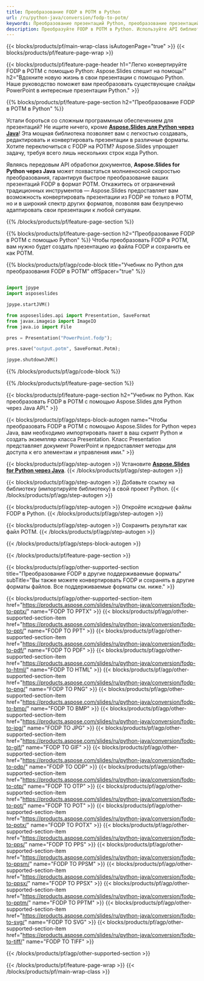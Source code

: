 ```yaml
---
title: Преобразование FODP в POTM в Python
url: /ru/python-java/conversion/fodp-to-potm/
keywords: Преобразование презентаций Python, преобразование презентаций в Python, Python для презентаций, Aspose.Slides Python, преобразование FODP в POTM, библиотека презентаций Python
description: Преобразуйте FODP в POTM в Python. Используйте API библиотеки Python для преобразования файлов FODP в POTM
---
```


{{< blocks/products/pf/main-wrap-class isAutogenPage="true" >}}
{{< blocks/products/pf/feature-page-wrap >}}

{{< blocks/products/pf/feature-page-header h1="Легко конвертируйте FODP в POTM с помощью Python: Aspose.Slides спешит на помощь!" h2="Вдохните новую жизнь в свои презентации с помощью Python. Наше руководство поможет вам преобразовать существующие слайды PowerPoint в интересные презентации Python." >}}

{{% blocks/products/pf/feature-page-section h2="Преобразование FODP в POTM в Python" %}}

Устали бороться со сложным программным обеспечением для презентаций? Не ищите ничего, кроме [**Aspose.Slides для Python через Java**](https://products.aspose.com/slides/ru/python-java/)! Эта мощная библиотека позволяет вам с легкостью создавать, редактировать и конвертировать презентации в различные форматы. Хотите переключиться с FODP на POTM? Aspose.Slides упрощает задачу, требуя всего лишь нескольких строк кода Python.

Являясь передовым API обработки документов, **Aspose.Slides for Python через Java** может похвастаться молниеносной скоростью преобразования, гарантируя быстрое преобразование ваших презентаций FODP в формат POTM. Откажитесь от ограничений традиционных инструментов — Aspose.Slides предоставляет вам возможность конвертировать презентации из FODP не только в POTM, но и в широкий спектр других форматов, позволяя вам безупречно адаптировать свои презентации к любой ситуации.

{{% /blocks/products/pf/feature-page-section %}}

{{% blocks/products/pf/feature-page-section  h2="Преобразование FODP в POTM с помощью Python" %}}
Чтобы преобразовать FODP в POTM, вам нужно будет создать презентацию из файла FODP и сохранить ее как POTM.

{{% blocks/products/pf/agp/code-block title="Учебник по Python для преобразования FODP в POTM" offSpacer="true" %}}

```python

import jpype
import asposeslides

jpype.startJVM()

from asposeslides.api import Presentation, SaveFormat
from javax.imageio import ImageIO
from java.io import File

pres = Presentation("PowerPoint.fodp");

pres.save("output.potm", SaveFormat.Potm);

jpype.shutdownJVM()
```


{{% /blocks/products/pf/agp/code-block %}}

{{% /blocks/products/pf/feature-page-section %}}

{{< blocks/products/pf/feature-page-section  h2="Учебник по Python. Как преобразовать FODP в POTM с помощью Aspose.Slides для Python через Java API." >}}

{{< blocks/products/pf/agp/steps-block-autogen name="Чтобы преобразовать FODP в POTM с помощью Aspose.Slides for Python через Java, вам необходимо импортировать пакет в ваш скрипт Python и создать экземпляр класса Presentation. Класс Presentation представляет документ PowerPoint и предоставляет методы для доступа к его элементам и управления ими." >}}

{{< blocks/products/pf/agp/step-autogen >}}
Установите [**Aspose.Slides for Python через Java**](https://products.aspose.com/slides/ru/python-java/).
{{< /blocks/products/pf/agp/step-autogen >}}

{{< blocks/products/pf/agp/step-autogen >}}
Добавьте ссылку на библиотеку (импортируйте библиотеку) в свой проект Python.
{{< /blocks/products/pf/agp/step-autogen >}}

{{< blocks/products/pf/agp/step-autogen >}}
Откройте исходные файлы FODP в Python.
{{< /blocks/products/pf/agp/step-autogen >}}

{{< blocks/products/pf/agp/step-autogen >}}
Сохранить результат как файл POTM.
{{< /blocks/products/pf/agp/step-autogen >}}

{{< /blocks/products/pf/agp/steps-block-autogen >}}

{{< /blocks/products/pf/feature-page-section >}}

{{< blocks/products/pf/agp/other-supported-section title="Преобразование FODP в другие поддерживаемые форматы" subTitle="Вы также можете конвертировать FODP и сохранять в другие форматы файлов. Все поддерживаемые форматы см. ниже." >}}

{{< blocks/products/pf/agp/other-supported-section-item href="https://products.aspose.com/slides/ru/python-java/conversion/fodp-to-pptx/" name="FODP TO PPTX" >}}
{{< blocks/products/pf/agp/other-supported-section-item href="https://products.aspose.com/slides/ru/python-java/conversion/fodp-to-ppt/" name="FODP TO PPT" >}}
{{< blocks/products/pf/agp/other-supported-section-item href="https://products.aspose.com/slides/ru/python-java/conversion/fodp-to-pdf/" name="FODP TO PDF" >}}
{{< blocks/products/pf/agp/other-supported-section-item href="https://products.aspose.com/slides/ru/python-java/conversion/fodp-to-html/" name="FODP TO HTML" >}}
{{< blocks/products/pf/agp/other-supported-section-item href="https://products.aspose.com/slides/ru/python-java/conversion/fodp-to-png/" name="FODP TO PNG" >}}
{{< blocks/products/pf/agp/other-supported-section-item href="https://products.aspose.com/slides/ru/python-java/conversion/fodp-to-bmp/" name="FODP TO BMP" >}}
{{< blocks/products/pf/agp/other-supported-section-item href="https://products.aspose.com/slides/ru/python-java/conversion/fodp-to-jpg/" name="FODP TO JPG" >}}
{{< blocks/products/pf/agp/other-supported-section-item href="https://products.aspose.com/slides/ru/python-java/conversion/fodp-to-gif/" name="FODP TO GIF" >}}
{{< blocks/products/pf/agp/other-supported-section-item href="https://products.aspose.com/slides/ru/python-java/conversion/fodp-to-odp/" name="FODP TO ODP" >}}
{{< blocks/products/pf/agp/other-supported-section-item href="https://products.aspose.com/slides/ru/python-java/conversion/fodp-to-otp/" name="FODP TO OTP" >}}
{{< blocks/products/pf/agp/other-supported-section-item href="https://products.aspose.com/slides/ru/python-java/conversion/fodp-to-pot/" name="FODP TO POT" >}}
{{< blocks/products/pf/agp/other-supported-section-item href="https://products.aspose.com/slides/ru/python-java/conversion/fodp-to-potx/" name="FODP TO POTX" >}}
{{< blocks/products/pf/agp/other-supported-section-item href="https://products.aspose.com/slides/ru/python-java/conversion/fodp-to-pps/" name="FODP TO PPS" >}}
{{< blocks/products/pf/agp/other-supported-section-item href="https://products.aspose.com/slides/ru/python-java/conversion/fodp-to-ppsm/" name="FODP TO PPSM" >}}
{{< blocks/products/pf/agp/other-supported-section-item href="https://products.aspose.com/slides/ru/python-java/conversion/fodp-to-ppsx/" name="FODP TO PPSX" >}}
{{< blocks/products/pf/agp/other-supported-section-item href="https://products.aspose.com/slides/ru/python-java/conversion/fodp-to-pptm/" name="FODP TO PPTM" >}}
{{< blocks/products/pf/agp/other-supported-section-item href="https://products.aspose.com/slides/ru/python-java/conversion/fodp-to-svg/" name="FODP TO SVG" >}}
{{< blocks/products/pf/agp/other-supported-section-item href="https://products.aspose.com/slides/ru/python-java/conversion/fodp-to-tiff/" name="FODP TO TIFF" >}}


{{< /blocks/products/pf/agp/other-supported-section >}}

{{< /blocks/products/pf/feature-page-wrap >}}
{{< /blocks/products/pf/main-wrap-class >}}